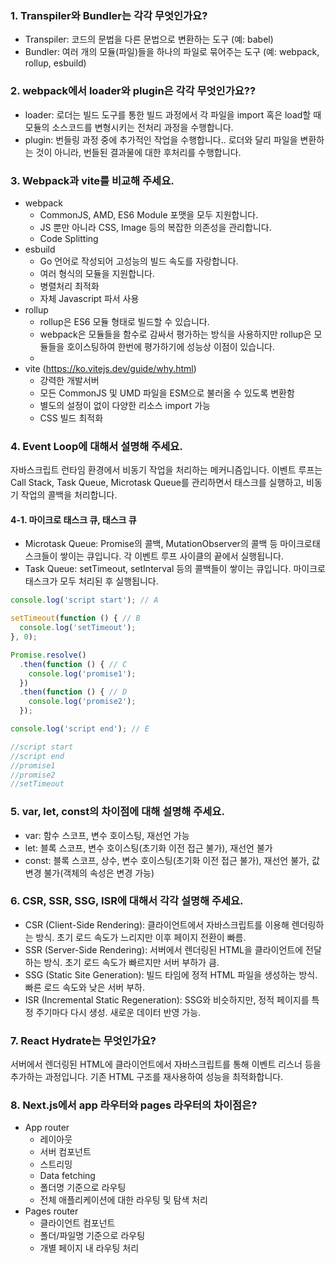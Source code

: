 ### 1. Transpiler와 Bundler는 각각 무엇인가요?
- Transpiler: 코드의 문법을 다른 문법으로 변환하는 도구 (예: babel)
- Bundler: 여러 개의 모듈(파일)들을 하나의 파일로 묶어주는 도구 (예: webpack, rollup, esbuild)

### 2. webpack에서 loader와 plugin은 각각 무엇인가요??
- loader: 로더는 빌드 도구를 통한 빌드 과정에서 각 파일을 import 혹은 load할 때 모듈의 소스코드를 변형시키는 전처리 과정을 수행합니다.
- plugin: 번들링 과정 중에 추가적인 작업을 수행합니다.. 로더와 달리 파일을 변환하는 것이 아니라, 번들된 결과물에 대한 후처리를 수행합니다.

### 3. Webpack과 vite를 비교해 주세요.
- webpack
  - CommonJS, AMD, ES6 Module 포맷을 모두 지원합니다.
  - JS 뿐만 아니라 CSS, Image 등의 복잡한 의존성을 관리합니다.
  - Code Splitting
- esbuild
  - Go 언어로 작성되어 고성능의 빌드 속도를 자랑합니다. 
  - 여러 형식의 모듈을 지원합니다.
  - 병렬처리 최적화
  - 자체 Javascript 파서 사용
- rollup
  - rollup은 ES6 모듈 형태로 빌드할 수 있습니다.
  - webpack은 모듈들을 함수로 감싸서 평가하는 방식을 사용하지만 rollup은 모듈들을 호이스팅하여 한번에 평가하기에 성능상 이점이 있습니다.
  - 
- vite (https://ko.vitejs.dev/guide/why.html)
  - 강력한 개발서버
  - 모든 CommonJS 및 UMD 파일을 ESM으로 불러올 수 있도록 변환함
  - 별도의 설정이 없이 다양한 리소스 import 가능
  - CSS 빌드 최적화

### 4. Event Loop에 대해서 설명해 주세요.
자바스크립트 런타임 환경에서 비동기 작업을 처리하는 메커니즘입니다. 이벤트 루프는 Call Stack, Task Queue, Microtask Queue를 관리하면서 태스크를 실행하고, 비동기 작업의 콜백을 처리합니다.

#### 4-1. 마이크로 태스크 큐, 태스크 큐
- Microtask Queue: Promise의 콜백, MutationObserver의 콜백 등 마이크로태스크들이 쌓이는 큐입니다. 각 이벤트 루프 사이클의 끝에서 실행됩니다.
- Task Queue: setTimeout, setInterval 등의 콜백들이 쌓이는 큐입니다. 마이크로태스크가 모두 처리된 후 실행됩니다.
```ts
console.log('script start'); // A

setTimeout(function () { // B
  console.log('setTimeout');
}, 0);

Promise.resolve() 
  .then(function () { // C
    console.log('promise1');
  })
  .then(function () { // D
    console.log('promise2');
  });

console.log('script end'); // E

//script start
//script end
//promise1
//promise2
//setTimeout
```

### 5. var, let, const의 차이점에 대해 설명해 주세요.
- var: 함수 스코프, 변수 호이스팅, 재선언 가능
- let: 블록 스코프, 변수 호이스팅(초기화 이전 접근 불가), 재선언 불가
- const: 블록 스코프, 상수, 변수 호이스팅(초기화 이전 접근 불가), 재선언 불가, 값 변경 불가(객체의 속성은 변경 가능)

### 6. CSR, SSR, SSG, ISR에 대해서 각각 설명해 주세요.
- CSR (Client-Side Rendering): 클라이언트에서 자바스크립트를 이용해 렌더링하는 방식. 초기 로드 속도가 느리지만 이후 페이지 전환이 빠름.
- SSR (Server-Side Rendering): 서버에서 렌더링된 HTML을 클라이언트에 전달하는 방식. 초기 로드 속도가 빠르지만 서버 부하가 큼.
- SSG (Static Site Generation): 빌드 타임에 정적 HTML 파일을 생성하는 방식. 빠른 로드 속도와 낮은 서버 부하.
- ISR (Incremental Static Regeneration): SSG와 비슷하지만, 정적 페이지를 특정 주기마다 다시 생성. 새로운 데이터 반영 가능.

### 7. React Hydrate는 무엇인가요?
서버에서 렌더링된 HTML에 클라이언트에서 자바스크립트를 통해 이벤트 리스너 등을 추가하는 과정입니다. 기존 HTML 구조를 재사용하여 성능을 최적화합니다.

### 8. Next.js에서 app 라우터와 pages 라우터의 차이점은?
- App router
  - 레이아웃
  - 서버 컴포넌트
  - 스트리밍
  - Data fetching
  - 폴더명 기준으로 라우팅
  - 전체 애플리케이션에 대한 라우팅 및 탐색 처리
- Pages router
  - 클라이언트 컴포넌트
  - 폴더/파일명 기준으로 라우팅
  - 개별 페이지 내 라우팅 처리

